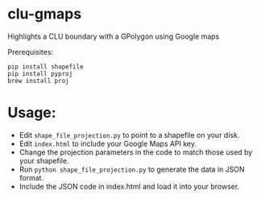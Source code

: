 clu-gmaps
=========

Highlights a CLU boundary with a GPolygon using Google maps

Prerequisites:

```
pip install shapefile
pip install pyproj
brew install proj
```

Usage:
======

* Edit `shape_file_projection.py` to point to a shapefile on your disk.
* Edit `index.html` to include your Google Maps API key.
* Change the projection parameters in the code to match those used by your shapefile.
* Run `python shape_file_projection.py` to generate the data in JSON format.
* Include the JSON code in index.html and load it into your browser.
